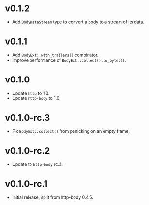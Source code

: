 # v0.1.2

- Add `BodyDataStream` type to convert a body to a stream of its data.

# v0.1.1

- Add `BodyExt::with_trailers()` combinator.
- Improve performance of `BodyExt::collect().to_bytes()`.

# v0.1.0

- Update `http` to 1.0.
- Update `http-body` to 1.0.

# v0.1.0-rc.3

- Fix `BodyExt::collect()` from panicking on an empty frame.

# v0.1.0-rc.2

- Update to `http-body` rc.2.

# v0.1.0-rc.1

- Initial release, split from http-body 0.4.5.
